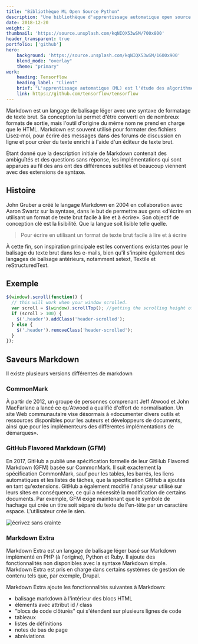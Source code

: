 ```yaml
---
title: "Bibliothèque ML Open Source Python"
description: "Une bibliothèque d'apprentissage automatique open source écrite en Python"
date: 2018-12-20
weight: 2
thumbnail: 'https://source.unsplash.com/kqNIQX53wSM/700x800'
header_transparent: true
portfolio: ['github']
hero:
    background: 'https://source.unsplash.com/kqNIQX53wSM/1600x900'
    blend_mode: "overlay"
    theme: "primary"
work:
    heading: Tensorflow
    heading_label: "Client"
    brief: "L'apprentissage automatique (ML) est l'étude des algorithmes informatiques qui s'améliorent automatiquement grâce à l'expérience et à l'utilisation de données. Il est considéré comme faisant partie de l'intelligence artificielle."
    link: https://github.com/tensorflow/tensorflow
---
```


Markdown est un langage de balisage léger avec une syntaxe de formatage de texte brut. Sa conception lui permet d'être converti en de nombreux formats de sortie, mais l'outil d'origine du même nom ne prend en charge que le HTML. Markdown est souvent utilisé pour formater des fichiers Lisez-moi, pour écrire des messages dans des forums de discussion en ligne et pour créer du texte enrichi à l'aide d'un éditeur de texte brut.

Étant donné que la description initiale de Markdown contenait des ambiguïtés et des questions sans réponse, les implémentations qui sont apparues au fil des ans ont des différences subtiles et beaucoup viennent avec des extensions de syntaxe.

## Histoire

John Gruber a créé le langage Markdown en 2004 en collaboration avec Aaron Swartz sur la syntaxe, dans le but de permettre aux gens «d'écrire en utilisant un format de texte brut facile à lire et à écrire». Son objectif de conception clé est la lisibilité. Que la langue soit lisible telle quelle.

> Pour écrire en utilisant un format de texte brut facile à lire et à écrire

À cette fin, son inspiration principale est les conventions existantes pour le balisage du texte brut dans les e-mails, bien qu'il s'inspire également des langages de balisage antérieurs, notamment setext, Textile et reStructuredText.

## Exemple

```js
$(window).scroll(function() {
  // this will work when your window scrolled.
  var scroll = $(window).scrollTop(); //getting the scrolling height of window
  if (scroll > 100) {
    $('.header').addClass('header-scrolled');
  } else {
    $('.header').removeClass('header-scrolled');
  }
});
```

## Saveurs Markdown

Il existe plusieurs versions différentes de markdown

### CommonMark

À partir de 2012, un groupe de personnes comprenant Jeff Atwood et John MacFarlane a lancé ce qu'Atwood a qualifié d'effort de normalisation. Un site Web communautaire vise désormais à «documenter divers outils et ressources disponibles pour les auteurs et développeurs de documents, ainsi que pour les implémenteurs des différentes implémentations de démarques».

### GitHub Flavored Markdown (GFM)

En 2017, GitHub a publié une spécification formelle de leur GitHub Flavored Markdown (GFM) basée sur CommonMark. Il suit exactement la spécification CommonMark, sauf pour les tables, les barrés, les liens automatiques et les listes de tâches, que la spécification GitHub a ajoutés en tant qu'extensions. GitHub a également modifié l'analyseur utilisé sur leurs sites en conséquence, ce qui a nécessité la modification de certains documents. Par exemple, GFM exige maintenant que le symbole de hachage qui crée un titre soit séparé du texte de l'en-tête par un caractère espace. L'utilisateur crée le sien.

![écrivez sans crainte](/images/posts/hannah-grace-j9JoYpaJH3A-unsplash-800.jpg)

### Markdown Extra

Markdown Extra est un langage de balisage léger basé sur Markdown implémenté en PHP (à l'origine), Python et Ruby. Il ajoute des fonctionnalités non disponibles avec la syntaxe Markdown simple. Markdown Extra est pris en charge dans certains systèmes de gestion de contenu tels que, par exemple, Drupal.

Markdown Extra ajoute les fonctionnalités suivantes à Markdown:

* balisage markdown à l'intérieur des blocs HTML
* éléments avec attribut id / class
* "blocs de code clôturés" qui s'étendent sur plusieurs lignes de code
* tableaux
* listes de définitions
* notes de bas de page
* abréviations